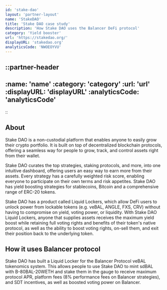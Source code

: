 ```yaml
---
id: 'stake-dao'
layout: 'partner-layout'
name: 'StakeDAO'
title: 'Stake DAO case study'
description: 'How Stake DAO uses the Balancer DeFi protocol'
category: 'Yield booster'
url: 'https://stakedao.org/'
displayURL: 'stakedao.org'
analyticsCode: 'NWOEOYVU'
---
```


::partner-header
---
:name: 'name'
:category: 'category'
:url: 'url'
:displayURL: 'displayURL'
:analyticsCode: 'analyticsCode'
---
::

## About

Stake DAO is a non-custodial platform that enables anyone to easily grow their crypto portfolio. It is built on top of decentralized blockchain protocols, offering a seamless way for people to grow, track, and control assets right from their wallet.

Stake DAO curates the top strategies, staking protocols, and more, into one intuitive dashboard, offering users an easy way to earn more from their assets. Every strategy has a carefully weighted risk score, enabling everyone to participate on their own terms and risk appetites. Stake DAO has yield boosting strategies for stablecoins, Bitcoin and a comprehensive range of ERC-20 tokens.

Stake DAO has a product called Liquid Lockers, which allow DeFi users to unlock power from lockable tokens (e.g. veBAL, ANGLE, FXS, CRV) without having to compromise on yield, voting power, or liquidity. With Stake DAO Liquid Lockers, anyone that supplies assets receives the maximum yield boost while retaining full voting rights and benefits of their token's native protocol, as well as the ability to boost voting rights, on-sell them, and exit their position back to the underlying token.

## How it uses Balancer protocol

Stake DAO has built a Liquid Locker for the Balancer Protocol veBAL tokenomics system. This allows people to use Stake DAO to mint sdBAL with B-80BAL-20WETH and stake them in the gauge to receive maximum protocol APR, platform fees (8% performance fees on Balancer strategies), and SDT incentives, as well as boosted voting power on Balancer.
